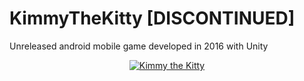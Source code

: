 # KimmyTheKitty [DISCONTINUED]

Unreleased android mobile game developed in 2016 with Unity

<div align="center">
  <a href="https://www.youtube.com/watch?v=029HoZAccwc "><img src="https://img.youtube.com/vi/029HoZAccwc/0.jpg" alt="Kimmy the Kitty"></a>
</div>

